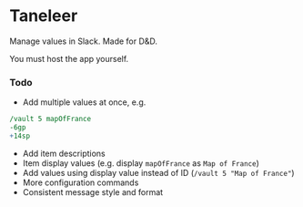 # Taneleer
Manage values in Slack. Made for D&amp;D.

You must host the app yourself.

### Todo
- Add multiple values at once, e.g.
```perl
/vault 5 mapOfFrance
-6gp
+14sp
```
- Add item descriptions
- Item display values (e.g. display `mapOfFrance` as `Map of France`)
- Add values using display value instead of ID (`/vault 5 "Map of France"`)
- More configuration commands
- Consistent message style and format
